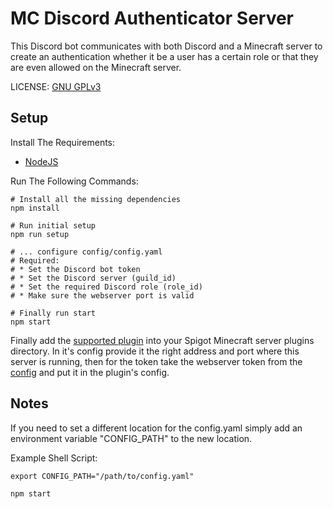 # MC Discord Authenticator Server
This Discord bot communicates with both Discord and a Minecraft server to
create an authentication whether it be a user has a certain role or that
they are even allowed on the Minecraft server.

LICENSE: [GNU GPLv3](./LICENSE)

## Setup
Install The Requirements:
 * [NodeJS](https://nodejs.org)

Run The Following Commands:
```shell script
# Install all the missing dependencies
npm install

# Run initial setup
npm run setup

# ... configure config/config.yaml
# Required:
# * Set the Discord bot token
# * Set the Discord server (guild_id)
# * Set the required Discord role (role_id)
# * Make sure the webserver port is valid

# Finally run start
npm start
```

Finally add the
[supported plugin](https://github.com/dhghf/mc-discord-auth-client) into
your Spigot Minecraft server plugins directory. In it's config provide it
the right address and port where this server is running, then for the
token take the webserver token from the [config](./config/config.yaml) 
and put it in the plugin's config. 

## Notes
If you need to set a different location for the config.yaml simply add an
environment variable "CONFIG_PATH" to the new location.

Example Shell Script:
```shell script
export CONFIG_PATH="/path/to/config.yaml"

npm start
```
